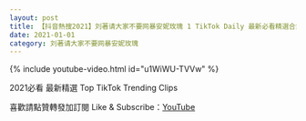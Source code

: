 ```yaml
---
layout: post
title: 【抖音熱搜2021】刘著请大家不要网暴安妮玫瑰 1 TikTok Daily 最新必看精選合集2021 01 01
date: 2021-01-01
category: 刘著请大家不要网暴安妮玫瑰
---
```


{% include youtube-video.html id="u1WiWU-TVVw" %}

2021必看 最新精選 Top TikTok Trending Clips

喜歡請點贊轉發加訂閱 Like & Subscribe：[YouTube](https://www.youtube.com/channel/UCAoR7VcanIPd04uEq_GIylA/videos)

